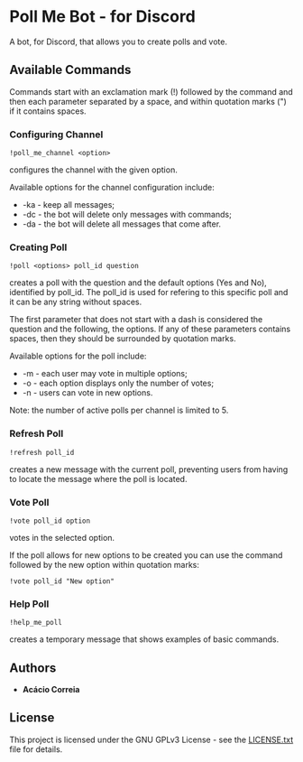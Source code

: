 # Poll Me Bot - for Discord

A bot, for Discord, that allows you to create polls and vote.

## Available Commands

Commands start with an exclamation mark (!) followed by the command and then each parameter separated by a space, and within quotation marks (") if it contains spaces.

### Configuring Channel

```
!poll_me_channel <option>
```
configures the channel with the given option.

Available options for the channel configuration include:
* -ka - keep all messages;
* -dc - the bot will delete only messages with commands;
* -da - the bot will delete all messages that come after.

### Creating Poll

```
!poll <options> poll_id question
```
creates a poll with the question and the default options (Yes and No), identified by poll_id.
The poll_id is used for refering to this specific poll and it can be any string without spaces.

The first parameter that does not start with a dash is considered the question and the following, the options.
If any of these parameters contains spaces, then they should be surrounded by quotation marks.

Available options for the poll include:
* -m - each user may vote in multiple options;
* -o - each option displays only the number of votes;
* -n - users can vote in new options.

Note: the number of active polls per channel is limited to 5.

### Refresh Poll

```
!refresh poll_id
```
creates a new message with the current poll, preventing users from having to locate the message where the poll is located.

### Vote Poll

```
!vote poll_id option
```
votes in the selected option.

If the poll allows for new options to be created you can use the command followed by the new option within quotation marks:
```
!vote poll_id "New option"
```

### Help Poll

```
!help_me_poll
```
creates a temporary message that shows examples of basic commands.

## Authors

* **Acácio Correia**

## License

This project is licensed under the GNU GPLv3 License - see the [LICENSE.txt](LICENSE.txt) file for details.
